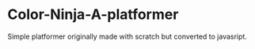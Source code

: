 # Color-Ninja-A-platformer
Simple platformer originally made with scratch but converted to javasript. 
